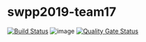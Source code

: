 # swpp2019-team17

[![Build Status](https://travis-ci.org/swsnu/swpp2019-team17.svg?branch=master)](https://travis-ci.org/swsnu/swpp2019-team17)
![image](https://coveralls.io/repos/github/swsnu/swpp2019-team17/badge.svg?branch=master&service=github)
[![Quality Gate Status](https://sonarcloud.io/api/project_badges/measure?project=swsnu_swpp2019-team17&metric=alert_status)](https://sonarcloud.io/dashboard?id=swsnu_swpp2019-team17)
